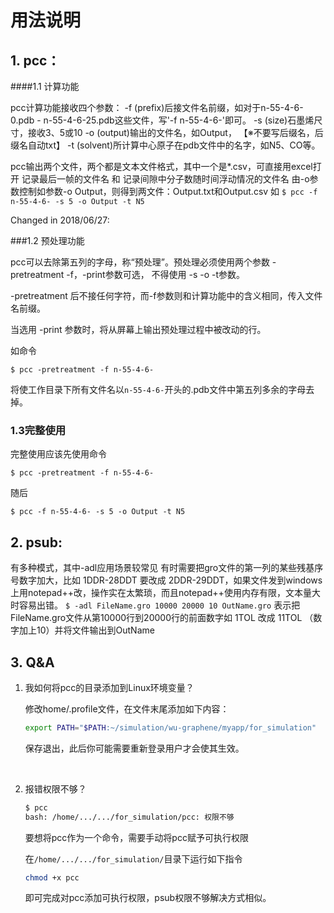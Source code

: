 # 用法说明

## 1. pcc：

####1.1 计算功能

pcc计算功能接收四个参数：
-f (prefix)后接文件名前缀，如对于n-55-4-6-0.pdb  -  n-55-4-6-25.pdb这些文件，写'-f n-55-4-6-'即可。
-s (size)石墨烯尺寸，接收3、5或10
-o (output)输出的文件名，如Output，
    【※不要写后缀名，后缀名自动txt】
-t (solvent)所计算中心原子在pdb文件中的名字，如N5、CO等。

pcc输出两个文件，两个都是文本文件格式，其中一个是*.csv，可直接用excel打开
记录最后一帧的文件名 和 记录间隙中分子数随时间浮动情况的文件名 由-o参数控制如参数-o Output，则得到两文件：Output.txt和Output.csv
如
`$ pcc -f n-55-4-6- -s 5 -o Output -t N5`



Changed in 2018/06/27:

###1.2 预处理功能

pcc可以去除第五列的字母，称“预处理”。预处理必须使用两个参数 -pretreatment   -f，-print参数可选， 不得使用 -s  -o  -t参数。

-pretreatment 后不接任何字符，而-f参数则和计算功能中的含义相同，传入文件名前缀。

当选用 -print 参数时，将从屏幕上输出预处理过程中被改动的行。

如命令

`$ pcc -pretreatment -f n-55-4-6-`

将使工作目录下所有文件名以`n-55-4-6-`开头的.pdb文件中第五列多余的字母去掉。



### 1.3完整使用

完整使用应该先使用命令

`$ pcc -pretreatment -f n-55-4-6-`

随后

`$ pcc -f n-55-4-6- -s 5 -o Output -t N5`




## 2. psub:
有多种模式，其中-adl应用场景较常见
有时需要把gro文件的第一列的某些残基序号数字加大，比如 1DDR-28DDT 要改成 2DDR-29DDT，如果文件发到windows上用notepad++改，操作实在太繁琐，而且notepad++使用内存有限，文本量大时容易出错。
`$ -adl FileName.gro 10000 20000 10 OutName.gro`
表示把FileName.gro文件从第10000行到20000行的前面数字如 1TOL 改成 11TOL （数字加上10）并将文件输出到OutName



## 3. Q&A

1. 我如何将pcc的目录添加到Linux环境变量？

   修改home/.profile文件，在文件末尾添加如下内容：

   ```bash
   export PATH="$PATH:~/simulation/wu-graphene/myapp/for_simulation"
   ```

   保存退出，此后你可能需要重新登录用户才会使其生效。

   ​

2. 报错权限不够？

   ```bash
   $ pcc
   bash: /home/.../.../for_simulation/pcc: 权限不够
   ```

   要想将pcc作为一个命令，需要手动将pcc赋予可执行权限

   在`/home/.../.../for_simulation/`目录下运行如下指令

   ```bash
   chmod +x pcc
   ```

   即可完成对pcc添加可执行权限，psub权限不够解决方式相似。